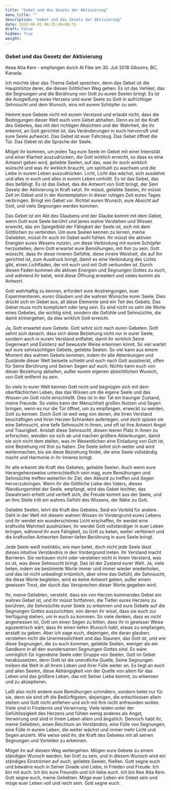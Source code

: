 ```yaml
---
title: "Gebet und das Gesetz der Aktivierung"
menu_title: ""
description: "Gebet und das Gesetz der Aktivierung"
date: 2020-08-01 06:25:48+00:75
draft: False
hidden: True
weight:
---
```

### Gebet und das Gesetz der Aktivierung

Keea Atta Kem - empfangen durch Al Fike am 30. Juli 2018 Gibsons, BC, Kanada.

Ich möchte über das Thema Gebet sprechen, denn das Gebet ist die Hauptstütze derer, die diesen Göttlichen Weg gehen. Es ist das Vehikel, das die Segnungen und die Berührung von Gott zu euren Seelen bringt. Es ist die Ausgießung eures Herzens und eurer Seele zu Gott in aufrichtiger Sehnsucht und dem Wunsch, eins mit eurem Schöpfer zu sein.

Hemmt eure Gebete nicht mit eurem Verstand und erlaubt nicht, dass die Bedingungen dieser Welt euch vom Gebet abhalten. Denn es ist die Kraft des Gebetes, das mit den richtigen Absichten und der Wahrheit, die ihr erkennt, an Gott gerichtet ist, das Veränderungen in euch hervorruft und eure Seele aufweckt. Das Gebet ist euer Fahrzeug. Das Gebet öffnet die Tür. Das Gebet ist die Sprache der Seele.

Möget ihr kommen, um jeden Tag eure Seele im Gebet mit einer Intensität und einer Klarheit auszudrücken, die Gott wirklich erreicht, so dass es eine Antwort geben wird, geliebte Seelen, auf das, was ihr euch wirklich wünscht und was ihr wirklich braucht, um spirituell zu wachsen und die Liebe in eurem Leben auszudrücken. Licht, Licht das wächst, sich ausdehnt und alles in euch und alles in eurem Leben umhüllt. Es ist das Gebet, das dies befähigt.  Es ist das Gebet, das die Antwort von Gott bringt, der Sein Gesetz der Aktivierung in Kraft setzt. Ihr müsst, geliebte Seelen, ihr müsst Zeit im Gebet und in der Kontemplation in dieser ruhigen Zeit eures Tages verbringen. Bringt ein Gebet vor. Richtet euren Wunsch, eure Absicht auf Gott, und viele Segnungen werden kommen.

Das Gebet ist ein Akt des Glaubens und der Glaube kommt mit dem Gebet, wenn Gott eure Seele berührt und jenes wahre Verstehen und Wissen erweckt, das ein Spiegelbild der Fähigkeit der Seele ist, sich mit dem Göttlichen zu verbinden.
Um eure Seelen kennen zu lernen, meine Geliebten, müsst ihr euch im Gebet wohl fühlen. Ihr müsst die aktiven Energien eures Wesens nutzen, um diese Verbindung mit eurem Schöpfer herzustellen, denn Gott erwartet eure Bemühungen, mit Ihm zu sein. Gott wünscht, dass ihr diese inneren Gefühle, diese innere Weisheit, die auf Ihn gerichtet ist, zum Ausdruck bringt, damit es eine Verbindung des Lichts gibt, einen Lichtfaden, der mit euch und mit Gott verbunden ist. Durch diesen Faden kommen die aktiven Energien und Segnungen Gottes zu euch, und während ihr betet, wird diese Öffnung erweitert und vieles kommt als Antwort.

Gott wahrhaftig zu kennen, erfordert eure Anstrengungen, euer Experimentieren, euren Glauben und die wahren Wünsche eurer Seele. Dies drückt sich im Gebet aus, all diese Elemente sind ein Teil des Gebets. Das Gebet muss nicht kompliziert oder lang sein. Es sind nicht so sehr die Worte eines Gebetes, die wichtig sind, sondern die Gefühle und Sehnsüchte, die damit einhergehen, da dies wirklich Gott erreicht.

Ja, Gott erwartet eure Gebete. Gott sehnt sich nach euren Gebeten. Gott sehnt sich danach, dass sich diese Beziehung nicht nur in eurer Seele, sondern auch in eurem Verstand entfaltet, damit ihr wirklich Seine Gegenwart und Existenz auf bewusste Weise erkennen könnt. So viel wartet auf eure sehnsüchtigen Gebete, geliebte Seelen. So viel kann aus einem Moment des wahren Gebets kommen, indem ihr alle Ablenkungen und Zustände dieser Welt beiseite schiebt und euch nach Gott ausstreckt, offen für Seine Berührung und Seinen Segen auf euch. Nichts kann euch von dieser Beziehung abhalten, außer eurem eigenen absichtlichen Wunsch, von Gott entfernt zu sein.

So viele in eurer Welt kennen Gott nicht und begnügen sich mit dem oberflächlichen Leben, das das Wissen um die eigene Seele und das Wissen um Gott nicht einschließt. Dies ist in der Tat ein trauriger Zustand, meine Freunde. So vieles kann der Menschheit großen Nutzen und Segen bringen, wenn es nur die Tür öffnet, um zu empfangen, erweckt zu werden, Gott zu kennen. Doch Gott ist weit weg von denen, die ihren Verstand beschäftigen und ihren Herzen Schranken auferlegen, und doch spüren sie eine Sehnsucht, eine tiefe Sehnsucht in ihnen, und oft ist ihre Antwort Angst und Traurigkeit. Anstatt diese Sehnsucht, diesen leeren Platz in ihnen zu erforschen, wenden sie sich ab und machen größere Ablenkungen, damit sie sich nicht dem stellen, was im Wesentlichen eine Einladung von Gott ist, eine Beziehung mit Ihm zu haben. Die Seele sehnt sich weiter und wird weitermachen, bis sie diese Beziehung findet, die eine Seele vollständig macht und Harmonie in ihr Inneres bringt.

Ihr alle erkennt die Kraft des Gebetes, geliebte Seelen. Auch wenn eure Herangehensweise unterschiedlich sein mag, eure Bemühungen und Sehnsüchte treffen weiterhin ihr Ziel, den Akkord zu treffen und Segen hervorzubringen. Wenn ihr die Göttliche Liebe des Vaters, dieses Wandlungsmittel der Seele, empfangt, wird das Gebet leichter, das Gewahrsein erhellt und vertieft sich, die Freude kommt aus der Seele, und an ihre Stelle tritt ein wahres Gefühl des Wissens, der Nähe zu Gott.

Geliebte Seelen, lehrt die Kraft des Gebetes. Seid ein Vorbild für andere. Geht in der Welt mit diesem wahren Wissen im Vordergrund eures Lebens und ihr werdet ein wunderschönes Licht erschaffen, ihr werdet eine kraftvolle Wahrheit ausdrücken, ihr werdet Gott vollständiger in euer Leben bringen, während ihr eure Fähigkeit, zu Gott zu beten, weiter verfeinert und die kraftvollen Antworten Seiner tiefen Berührung in eure Seele bringt.

Jede Seele weiß instinktiv, wie man betet, doch nicht jede Seele lässt dieses intuitive Verständnis in den Vordergrund treten. Ihr Verstand macht Barrieren. Sie vertrauen nicht oder verstehen nicht in ihrem Verstand, was es ist, was diese Sehnsucht bringt. Das ist der Zustand eurer Welt. Ja, viele beten, indem sie bestimmte Worte immer und immer wieder wiederholen, und das ist nicht unbedingt irrtümlich, aber ohne das Gefühl, die Sehnsucht, die diese Worte begleiten, wird es keine Antwort geben, außer einem gewissen Trost, der durch das Versprechen dieser Worte gegeben wird.

Ihr, meine Geliebten, versteht, dass ein von Herzen kommendes Gebet ein wahres Gebet ist, und ihr müsst fortfahren, die Tiefen eures Herzens zu berühren, die Sehnsüchte eurer Seele zu erkennen und eure Gebete auf die Segnungen Gottes auszurichten, von denen ihr wisst, dass sie euch zur Verfügung stehen, um in euch zu kommen. So viele denken, dass es nicht angemessen ist, Gott um einen Segen zu bitten, dass ihr in gewisser Weise egozentrisch wärt, dass ihr einen tiefen Wunsch habt, etwas zu empfangen, anstatt zu geben. Aber ich sage euch, diejenigen, die daran glauben, verstehen nicht die Unermesslichkeit und das Staunen, das Gott ist, und wie diese Segnungen, die zu euch kommen, geliebte Seelen, weniger als ein Sandkorn in all den wundersamen Segnungen Gottes sind. Es wäre unmöglich für irgendeine Seele oder Gruppe von Seelen, Gott im Gebet herabzusetzen, denn Gott ist die unendliche Quelle, Seine Segnungen treiben die Welt in all ihrem Leben und ihrer Fülle weiter an. Es liegt an euch und allen Seelen, diese Abhängigkeit von der Quelle von allem für das Leben und das größere Leben, das mit Seiner Liebe kommt, zu erkennen und zu akzeptieren.

Laßt also nicht andere eure Bemühungen schmälern, sondern betet nur für sie, denn sie sind oft die Bedürftigsten, diejenigen, die entschlossen allein stehen und Gott nicht anflehen und sich mit Ihm nicht anfreunden wollen. Viele sind in Finsternis und Verwirrung. Viele leiden unter der Gefühllosigkeit des Herzens und fühlen wenig anderes als Angst, Verwirrung und sind in ihrem Leben allein und ängstlich. Dennoch habt ihr, meine Geliebten, einen Reichtum an Verständnis, eine Fülle von Segnungen, eine Fülle in eurem Leben, die weiter wächst und immer mehr Licht und Segen anzieht. Wie weise seid ihr, die Kraft des Gebetes mit all seinen Segnungen und Vorteilen zu erkennen.

Möget ihr auf diesem Weg weitergehen. Mögen eure Gebete zu einem ständigen Wunsch werden, bei Gott zu sein, und in diesem Wunsch wird ein ständiges Einströmen auf euch, geliebte Seelen, fließen. Gott segne euch und bewahre euch in Seiner Gnade und Liebe, in Frieden und Freude. Ich bin mit euch. Ich bin eure Freundin und ich liebe euch. Ich bin Kee Atta Kem. Gott segne euch, meine Geliebten. Möge euer Leben ein Gebet sein und möge euer Leben voll und reich sein. Gott segne euch.
